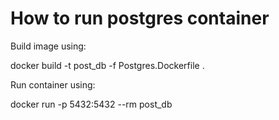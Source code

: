 # How to run postgres container

Build image using:

docker build -t post_db -f Postgres.Dockerfile .

Run container using:

docker run -p 5432:5432 --rm post_db